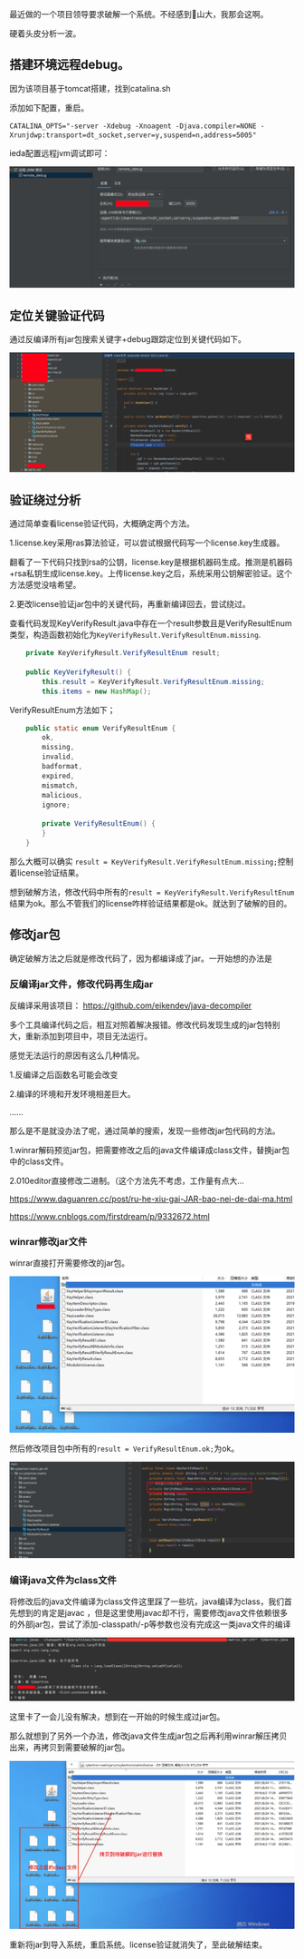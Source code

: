 最近做的一个项目领导要求破解一个系统。不经感到🍐山大，我那会这啊。

硬着头皮分析一波。

## 搭建环境远程debug。

因为该项目基于tomcat搭建，找到catalina.sh

添加如下配置，重启。

```shell
CATALINA_OPTS="-server -Xdebug -Xnoagent -Djava.compiler=NONE -Xrunjdwp:transport=dt_socket,server=y,suspend=n,address=5005"
```

ieda配置远程jvm调试即可：

![2](https://raw.githubusercontent.com/h1iba1/h1iba1.github.io/refs/heads/master/_posts/杂项/java系统验证破解/java系统验证破解/2.png)

## 定位关键验证代码

通过反编译所有jar包搜索关键字+debug跟踪定位到关键代码如下。

![1](https://raw.githubusercontent.com/h1iba1/h1iba1.github.io/refs/heads/master/_posts/杂项/java系统验证破解/java系统验证破解/1.png)

## 验证绕过分析

通过简单查看license验证代码，大概确定两个方法。

1.license.key采用ras算法验证，可以尝试根据代码写一个license.key生成器。

翻看了一下代码只找到rsa的公钥，license.key是根据机器码生成。推测是机器码+rsa私钥生成license.key。上传license.key之后，系统采用公钥解密验证。这个方法感觉没啥希望。

2.更改license验证jar包中的关键代码，再重新编译回去，尝试绕过。

查看代码发现KeyVerifyResult.java中存在一个result参数且是VerifyResultEnum类型，构造函数初始化为`KeyVerifyResult.VerifyResultEnum.missing`.

```java
    private KeyVerifyResult.VerifyResultEnum result;

    public KeyVerifyResult() {
        this.result = KeyVerifyResult.VerifyResultEnum.missing;
        this.items = new HashMap();

```

VerifyResultEnum方法如下；

```java
    public static enum VerifyResultEnum {
        ok,
        missing,
        invalid,
        badformat,
        expired,
        mismatch,
        malicious,
        ignore;

        private VerifyResultEnum() {
        }
    }
```

那么大概可以确实 `result = KeyVerifyResult.VerifyResultEnum.missing;`控制着license验证结果。

想到破解方法，修改代码中所有的`result = KeyVerifyResult.VerifyResultEnum`结果为ok。那么不管我们的license咋样验证结果都是ok。就达到了破解的目的。

## 修改jar包

确定破解方法之后就是修改代码了，因为都编译成了jar。一开始想的办法是

### 反编译jar文件，修改代码再生成jar

反编译采用该项目：
https://github.com/eikendev/java-decompiler

多个工具编译代码之后，相互对照着解决报错。修改代码发现生成的jar包特别大，重新添加到项目中，项目无法运行。

感觉无法运行的原因有这么几种情况。

1.反编译之后函数名可能会改变

2.编译的环境和开发环境相差巨大。

......

那么是不是就没办法了呢，通过简单的搜索，发现一些修改jar包代码的方法。

1.winrar解码预览jar包，把需要修改之后的java文件编译成class文件，替换jar包中的class文件。

2.010editor直接修改二进制。（这个方法先不考虑，工作量有点大...

https://www.daguanren.cc/post/ru-he-xiu-gai-JAR-bao-nei-de-dai-ma.html

https://www.cnblogs.com/firstdream/p/9332672.html

###  winrar修改jar文件

winrar直接打开需要修改的jar包。

![3](https://raw.githubusercontent.com/h1iba1/h1iba1.github.io/refs/heads/master/_posts/杂项/java系统验证破解/java系统验证破解/3.png)

然后修改项目包中所有的`result = VerifyResultEnum.ok;`为ok。

![4](https://raw.githubusercontent.com/h1iba1/h1iba1.github.io/refs/heads/master/_posts/杂项/java系统验证破解/java系统验证破解/4.png)

### 编译java文件为class文件

将修改后的java文件编译为class文件这里踩了一些坑，java编译为class，我们首先想到的肯定是javac ，但是这里使用javac却不行，需要修改java文件依赖很多的外部jar包，尝试了添加-classpath/-p等参数也没有完成这一类java文件的编译

![5](https://raw.githubusercontent.com/h1iba1/h1iba1.github.io/refs/heads/master/_posts/杂项/java系统验证破解/5.png)

这里卡了一会儿没有解决，想到在一开始的时候生成过jar包。

那么就想到了另外一个办法，修改java文件生成jar包之后再利用winrar解压拷贝出来，再拷贝到需要破解的jar包。

![6](https://raw.githubusercontent.com/h1iba1/h1iba1.github.io/refs/heads/master/_posts/杂项/java系统验证破解/java系统验证破解/6.png)

重新将jar到导入系统，重启系统。license验证就消失了，至此破解结束。



















